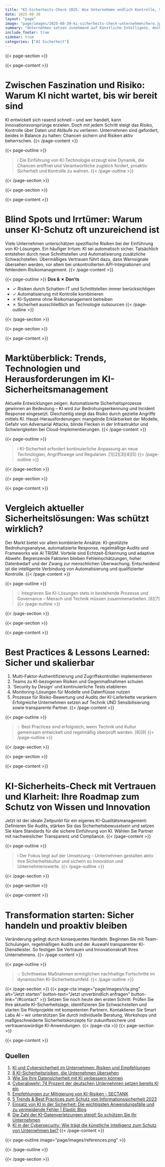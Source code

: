 ```yaml
---
title: "KI-Sicherheits-Check 2025: Wie Unternehmen endlich Kontrolle, Sicherheit und Vertrauen gewinnen"
date: 2025-08-30
layout: "page"
image: "page/images/2025-08-30-ki-sicherheits-check-unternehmen/hero.jpg"
summary: "Unternehmen setzen zunehmend auf Künstliche Intelligenz, doch die Potenziale gehen mit erheblichen Risiken wie Datenmissbrauch, Compliance-Verstößen und neuen Angriffsflächen einher. Dieses Whitepaper liefert aktuelle Einblicke in typische Schwachstellen, verbreitete Irrtümer sowie Best Practices für IT-Verantwortliche. Klar strukturierte Empfehlungen und praxisnahe Vergleiche unterstützen beim Aufbau eines robusten KI-Qualitätsmanagements und geben Orientierung für eine sichere und wirtschaftliche KI-Nutzung."
include_footer: true
sidebar: true
categories: ["AI Sicherheit"]
---
```


{{< page-section >}}

{{< page-content >}}
# Zwischen Faszination und Risiko: Warum KI nicht wartet, bis wir bereit sind

KI entwickelt sich rasend schnell – und wer handelt, kann Innovationsvorsprünge erzielen. Doch mit jedem Schritt steigt das Risiko, Kontrolle über Daten und Abläufe zu verlieren. Unternehmen sind gefordert, beides in Balance zu halten: Chancen sichern und Risiken aktiv beherrschen.
{{< /page-content >}}

{{< page-outline >}}
> ℹ️ Die Einführung von KI-Technologie erzeugt eine Dynamik, die Chancen eröffnet und Verantwortliche zugleich fordert, proaktiv Sicherheit und Kontrolle zu wahren.
{{< /page-outline >}}

{{< /page-section >}}

{{< page-section >}}

{{< page-content >}}
# Blind Spots und Irrtümer: Warum unser KI-Schutz oft unzureichend ist

Viele Unternehmen unterschätzen spezifische Risiken bei der Einführung von KI-Lösungen. Ein häufiger Irrtum: KI sei automatisch sicher. Tatsächlich entstehen durch neue Schnittstellen und Automatisierung zusätzliche Schwachstellen. Übermäßiges Vertrauen führt dazu, dass Warnsignale übersehen werden, vor allem bei unkontrollierten API-Integrationen und fehlendem Risikomanagement.
{{< /page-content >}}

{{< page-outline >}}
**Dos & ✗ Don'ts**
- ✓ Risiken durch Schatten-IT und Schnittstellen immer berücksichtigen
- ✓ Automatisierung mit Kontrolle kombinieren
- ✗ KI-Systeme ohne Risikomanagement betreiben
- ✗ Sicherheit ausschließlich an Technologie outsourcen
{{< /page-outline >}}

{{< /page-section >}}

{{< page-section >}}

{{< page-content >}}
# Marktüberblick: Trends, Technologien und Herausforderungen im KI-Sicherheitsmanagement

Aktuelle Entwicklungen zeigen: Automatisierte Sicherheitsprozesse gewinnen an Bedeutung – KI wird zur Bedrohungserkennung und Incident Response eingesetzt. Gleichzeitig steigt das Risiko durch gezielte Angriffe mittels KI. Haupt-Herausforderungen: mangelnde Erklärbarkeit der Modelle, Gefahr von Adversarial Attacks, blinde Flecken in der Infrastruktur und Schwierigkeiten bei Cloud-Implementierungen.
{{< /page-content >}}

{{< page-outline >}}
> ℹ️ KI-Sicherheit erfordert kontinuierliche Anpassung an neue Technologien, Angriffswege und Regularien. [1][2][3][4][5]
{{< /page-outline >}}

{{< /page-section >}}

{{< page-section >}}

{{< page-content >}}
# Vergleich aktueller Sicherheitslösungen: Was schützt wirklich?

Der Markt bietet vor allem kombinierte Ansätze: KI-gestützte Bedrohungsanalyse, automatisierte Response, regelmäßige Audits und Frameworks wie AI TRiSM. Vorteile sind Echtzeit-Erkennung und adaptive Abwehr. Begrenzende Faktoren bleiben Fehleinschätzungen, hoher Datenbedarf und der Zwang zur menschlichen Überwachung. Entscheidend ist die intelligente Verbindung von Automatisierung und qualifizierter Kontrolle.
{{< /page-content >}}

{{< page-outline >}}
> 💡 Integrieren Sie KI-Lösungen stets in bestehende Prozesse und Governance – Mensch und Technik müssen zusammenarbeiten. [6][7]
{{< /page-outline >}}

{{< /page-section >}}

{{< page-section >}}

{{< page-content >}}
# Best Practices & Lessons Learned: Sicher und skalierbar

1. Multi-Faktor-Authentifizierung und Zugriffskontrollen implementieren
2. Teams zu KI-bezogenen Risiken und Gegenmaßnahmen schulen
3. 'Security by Design' und kontinuierliche Tests etablieren
4. Monitoring-Lösungen für Modelle und Datenflüsse nutzen
5. Prozesse für Risiko-Bewertung und Audits der KI-Lieferkette verankern
Erfolgreiche Unternehmen setzen auf Technik UND Sensibilisierung sowie transparente Partner.
{{< /page-content >}}

{{< page-outline >}}
> 💡 Best Practices sind erfolgreich, wenn Technik und Kultur gemeinsam entwickelt und regelmäßig überprüft werden. [8][9]
{{< /page-outline >}}

{{< /page-section >}}

{{< page-section >}}

{{< page-content >}}
# KI-Sicherheits-Check mit Vertrauen und Klarheit: Ihre Roadmap zum Schutz von Wissen und Innovation

Jetzt ist der ideale Zeitpunkt für ein eigenes KI-Qualitätsmanagement: Definieren Sie Audits, stärken Sie das Sicherheitsbewusstsein und setzen Sie klare Standards für die sichere Einführung von KI. Wählen Sie Partner mit nachweislicher Transparenz und Compliance.
{{< /page-content >}}

{{< page-outline >}}
> ℹ️ Der Fokus liegt auf der Umsetzung – Unternehmen gestalten aktiv ihre Sicherheitskultur und sichern so Innovation und Unternehmenswerte.
{{< /page-outline >}}

{{< /page-section >}}

{{< page-section >}}

{{< page-content >}}
# Transformation starten: Sicher handeln und proaktiv bleiben

Veränderung gelingt durch konsequentes Handeln. Beginnen Sie mit Team-Schulungen, regelmäßigen Audits und der Auswahl transparenter KI-Dienstleister. So festigen Sie Vertrauen und Innovationskraft Ihres Unternehmens.
{{< /page-content >}}

{{< page-outline >}}
> 💡 Schrittweise Maßnahmen ermöglichen nachhaltige Fortschritte im dynamischen KI-Sicherheitsumfeld.
{{< /page-outline >}}

{{< /page-section >}}
{{< page-cta image="page/images/cta.png" alt="Jetzt starten" button-text="Jetzt unverbindlich anfragen" button-link="/#contact" >}}
Setzen Sie noch heute den ersten Schritt: Prüfen Sie Ihre aktuelle KI-Sicherheitslage, identifizieren Sie Schwachstellen und starten Sie Pilotprojekte mit kompetenten Partnern. Kontaktieren Sie Smart Labs AI – wir unterstützen Sie durch individuelle Beratung, Workshops und maßgeschneiderte Sicherheitskonzepte für zukunftssichere und vertrauenswürdige KI-Anwendungen.
{{< /page-cta >}}
{{< page-section >}}

{{< page-content >}}
## Quellen

1. [KI und Cybersicherheit im Unternehmen: Risiken und Empfehlungen](https://www.eye.security/de/blog/cybersicherheit-und-ki-im-unternehmen-risiken-und-empfehlungen)  
2. [8 KI-Sicherheitsrisiken, die Unternehmen übersehen](https://news.killnetswitch.com/8-ki-sicherheitsrisiken-die-unternehmen-ubersehen/)  
3. [Wie Sie Ihre Datensicherheit mit KI verbessern können](https://recoverit.wondershare.de/windows-computer-tips/ai-data-security.html)  
4. [Cyberabwehr: 74 Prozent der deutschen Unternehmen setzen bereits KI ein](https://www.datensicherheit.de/cyberabwehr-74-prozent-deutschland-unternehmen-ki-einsatz)  
5. [Empfehlungen zur Mitigierung von KI-Risiken - SECTANK](https://sectank.net/magazin/2023/07/20/empfehlungen-zur-mitigierung-von-ki-risiken/)  
6. [5 Trends & Best Practices zum Schutz von Informationssicherheit 2023](https://www.dataguard.de/blog/trends-und-best-practices-zum-schutz-ihrer-informationssicherheit-2023)  
7. [Einsatz von KI in der Sicherheit: Die wichtigsten Anwendungsfälle und zu vermeidende Fehler | Elastic Blog](https://www.elastic.co/de/blog/ai-adoption-security)  
8. [Die Zahl der KI-Datenverletzungen steigt! So schützen Sie Ihr Unternehmen](https://www.hagel-it.de/it-sicherheit/die-zahl-der-ki-datenverletzungen-steigt-so-schuetzen-sie-ihr-unternehmen.html)  
9. [KI in der Cybersecurity: Wie trägt die künstliche Intelligenz zum Schutz von Unternehmen bei?](https://www.capterra.com.de/blog/4532/ki-cybersecurity-studie)
{{< /page-content >}}

{{< page-outline image="page/images/references.png" >}}

{{< /page-outline >}}

{{< /page-section >}}
